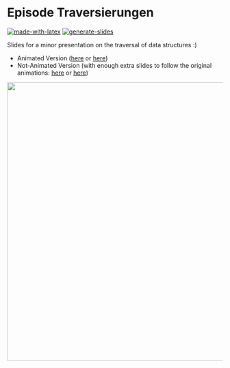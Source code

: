# Episode Traversierungen

[![made-with-latex](https://img.shields.io/badge/Made%20with-LaTeX-1f425f.svg)](https://www.latex-project.org/) [![generate-slides](https://github.com/EagleoutIce/Episode-Traversierung/actions/workflows/compile.yaml/badge.svg)](https://github.com/EagleoutIce/Episode-Traversierung/actions/workflows/compile.yaml)

Slides for a minor presentation on the traversal of data structures :)
* Animated Version ([here](https://media.githubusercontent.com/media/EagleoutIce/Episode-Traversierung/gh-pages/traversal.pdf) or [here](https://github.com/EagleoutIce/Episode-Traversierung/blob/gh-pages/traversal.pdf))
* Not-Animated Version (with enough extra slides to follow the original animations: [here](https://media.githubusercontent.com/media/EagleoutIce/Episode-Traversierung/gh-pages/noanim_traversal.pdf) or [here](https://github.com/EagleoutIce/Episode-Traversierung/blob/gh-pages/noanim_traversal.pdf))

[<img src="https://github.com/EagleoutIce/Episode-Traversierung/blob/gh-pages/preview-01.png?raw=true" width="650"/>](https://media.githubusercontent.com/media/EagleoutIce/Episode-Traversierung/gh-pages/noanim_traversal.pdf)
